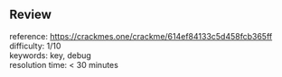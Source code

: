 ## Review

reference: https://crackmes.one/crackme/614ef84133c5d458fcb365ff  
difficulty: 1/10  
keywords: key, debug  
resolution time: < 30 minutes  
